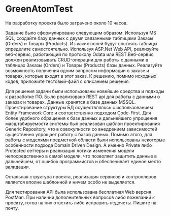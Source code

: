 # GreenAtomTest

На разработку проекта было затрачено около 10 часов.

Задание было сформулировано следующим образом: Используя MS SQL, создайте базу данных с двумя связанными таблицами Заказы (Orders) и Товары (Products). Из каких полей будут состоять таблицы определите самостоятельно. Используя ASP.Net Web API, реализуйте веб-сервис, работающий по протоколу Odata или REST.Веб-сервис должен реализовывать CRUD-операции для работы с данными в таблицах Заказы (Orders) и Товары (Products) базы данных. Реализуйте возможность получения одним запросом информации о заказе и товарах, которые входят в этот заказ. К решению, помимо исходных кодов, приложите тестовый-файл с описанием решения.

Для решения задачи были использованы новейшие средства и подходы к разработке ПО.
Было реализовано REST api для работы с данными о заказах и товарах. Данные хранятся в базе данных MSSQL. Проектирование структуры БД осуществлялось с использованием Entity Framework Core и соответственно подходом Code-First. Для более удобного обращения к базе данных и дальнейшего упрощения масштабируемости системы был реализован шаблон проектирования Generic Repository, что в совокупности со внедрением зависимостей существенно упрощает работу с базой данных. Помимо этого, для работы с моделями предметной области были использованы некоторые особенности подхода Domain Driven Design. А именно Private либо Protected сеттеры и реализация логики изменения модели непосредственно в самой модели, что позволяет защитить данные в дальнейшем, от ошибок программистов и обеспечивает единое место валидации.

Остальная структура проекта, реализация сервисов и контроллеров является вполне шаблонной и ничем особо не выделяется.

Для тестирования API была использована бесплатная Web версия PostMan.
При наличии дополнительных вопросов либо пожеланий к проекту, готов на них ответить либо исправить недочеты. Пишите на почту.

